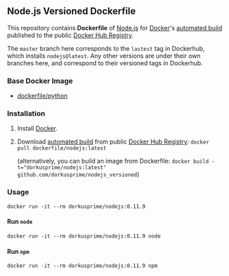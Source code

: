 ## Node.js Versioned Dockerfile


This repository contains **Dockerfile** of [Node.js](http://nodejs.org/) for [Docker](https://www.docker.com/)'s [automated build](https://registry.hub.docker.com/u/dorkusprime/nodejs/) published to the public [Docker Hub Registry](https://registry.hub.docker.com/).

The `master` branch here corresponds to the `lastest` tag in Dockerhub, which installs `nodejs@latest`. Any other versions are under their own branches here, and correspond to their versioned tags in Dockerhub.

### Base Docker Image

* [dockerfile/python](http://dockerfile.github.io/#/python)


### Installation

1. Install [Docker](https://www.docker.com/).

2. Download [automated build](https://registry.hub.docker.com/u/dorkusprime/nodejs/) from public [Docker Hub Registry](https://registry.hub.docker.com/): `docker pull dockerfile/nodejs:latest`

   (alternatively, you can build an image from Dockerfile: `docker build -t="dorkusprime/nodejs:latest" github.com/dorkusprime/nodejs_versioned`)


### Usage

    docker run -it --rm dorkusprime/nodejs:0.11.9

#### Run `node`

    docker run -it --rm dorkusprime/nodejs:0.11.9 node

#### Run `npm`

    docker run -it --rm dorkusprime/nodejs:0.11.9 npm
